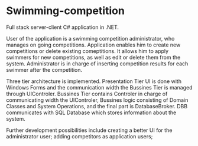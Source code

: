 # Swimming-competition
Full stack server-client C# application in .NET.

User of the application is a swimming competition administrator, who manages on going competitions. Application enables him to create new competitions or delete existing comeptitions. It allows him to apply swimmers for new competitions, as well as edit or delete them from the system. Administrator is in charge of inserting competition results for each swimmer after the competition.

Three tier architecture is implemented. Presentation Tier UI is done with Windows Forms and the communication width the Bussines Tier is managed through UIControler. Bussines Tier contains Controler in charge of communicating width the UIControler, Bussines logic consisting of Domain Classes and System Operations, and the final part is DatabaseBroker. DBB communicates with SQL Database which stores information about the system.

Further development possibilities include creating a better UI for the administrator user; adding competitors as application users; 
